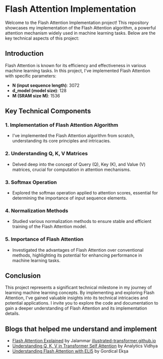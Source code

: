 # Flash Attention Implementation

Welcome to the Flash Attention Implementation project! This repository showcases my implementation of the Flash Attention algorithm, a powerful attention mechanism widely used in machine learning tasks. Below are the key technical aspects of this project:

## Introduction

Flash Attention is known for its efficiency and effectiveness in various machine learning tasks. In this project, I've implemented Flash Attention with specific parameters:

- **N (input sequence length)**: 3072
- **d_model (model size)**: 128
- **M (SRAM size M)**: 1536

## Key Technical Components

### 1. Implementation of Flash Attention Algorithm
- I've implemented the Flash Attention algorithm from scratch, understanding its core principles and intricacies.

### 2. Understanding Q, K, V Matrices
- Delved deep into the concept of Query (Q), Key (K), and Value (V) matrices, crucial for computation in attention mechanisms.

### 3. Softmax Operation
- Explored the softmax operation applied to attention scores, essential for determining the importance of input sequence elements.

### 4. Normalization Methods
- Studied various normalization methods to ensure stable and efficient training of the Flash Attention model.

### 5. Importance of Flash Attention
- Investigated the advantages of Flash Attention over conventional methods, highlighting its potential for enhancing performance in machine learning tasks.

## Conclusion

This project represents a significant technical milestone in my journey of learning machine learning concepts. By implementing and exploring Flash Attention, I've gained valuable insights into its technical intricacies and potential applications. I invite you to explore the code and documentation to gain a deeper understanding of Flash Attention and its implementation details.

## Blogs that helped me understand and implement

* [Flash Attention Explained](https://lnkd.in/gHTCNkYa) by Jalammar [illustrated-transformer.github.io](https://jalammar.github.io/illustrated-transformer/)
* [Understanding Q, K, V in Transformer Self Attention](https://medium.com/analytics-vidhya/understanding-q-k-v-in-transformer-self-attention-9a5eddaa5960) by Analytics Vidhya
* [Understanding Flash Attention with ELI5](https://gordicaleksa.medium.com/eli5-flash-attention-5c44017022ad) by Gordical Ekşa
